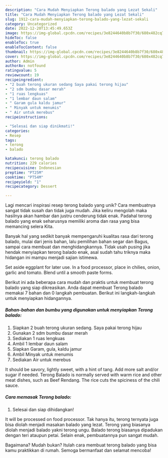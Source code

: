 ```yaml
---
description: "Cara Mudah Menyiapkan Terong balado yang Lezat Sekali"
title: "Cara Mudah Menyiapkan Terong balado yang Lezat Sekali"
slug: 1912-cara-mudah-menyiapkan-terong-balado-yang-lezat-sekali
category: Uncategorized
date: 2022-12-20T13:45:49.653Z
image: https://img-global.cpcdn.com/recipes/3e8244640b8b7f30/680x482cq70/terong-balado-foto-resep-utama.jpg
hideToc: false
enableToc: true
enableTocContent: false
thumbnail: https://img-global.cpcdn.com/recipes/3e8244640b8b7f30/680x482cq70/terong-balado-foto-resep-utama.jpg
cover: https://img-global.cpcdn.com/recipes/3e8244640b8b7f30/680x482cq70/terong-balado-foto-resep-utama.jpg
author: Admin
authorAv: notfound
ratingvalue: 5
reviewcount: 19
recipeingredient:
- "2 buah terong ukuran sedang Saya pakai terong hijau"
- "2 sdm bumbu dasar merah"
- "1 ruas lengkuas"
- "1 lembar daun salam"
- " Garam gula kaldu jamur"
- " Minyak untuk menumis"
- " Air untuk merebus"
recipeinstructions:

- "Selesai dan siap dinikmati!"
categories:
- Resep
tags:
- terong
- balado

katakunci: terong balado 
nutrition: 229 calories
recipecuisine: Indonesian
preptime: "PT25M"
cooktime: "PT54M"
recipeyield: "1"
recipecategory: Dessert

---
```





Lagi mencari inspirasi resep terong balado yang unik? Cara membuatnya sangat tidak susah dan tidak juga mudah. Jika keliru mengolah maka hasilnya akan hambar dan justru cenderung tidak enak. Padahal terong balado yang enak seharusnya memiliki aroma dan rasa yang bisa memancing selera Kita.





Banyak hal yang sedikit banyak mempengaruhi kualitas rasa dari terong balado, mulai dari jenis bahan, lalu pemilihan bahan segar dan Bagus, sampai cara membuat dan menghidangkannya. Tidak usah pusing jika hendak menyiapkan terong balado enak,      asal sudah tahu triknya maka hidangan ini mampu menjadi sajian istimewa.














Set aside eggplant for later use. In a food processor, place in chilies, onion, garlic and tomato. Blend until a smooth paste forms.






Berikut ini ada beberapa cara mudah dan praktis untuk membuat terong balado yang siap dikreasikan. Anda dapat membuat Terong balado memakai 7 bahan dan 0 langkah pembuatan. Berikut ini langkah-langkah untuk menyiapkan hidangannya.

<!--inarticleads1-->

##### Bahan-bahan dan bumbu yang digunakan untuk menyiapkan Terong balado:

1. Siapkan 2 buah terong ukuran sedang. Saya pakai terong hijau
1. Gunakan 2 sdm bumbu dasar merah
1. Sediakan 1 ruas lengkuas
1. Ambil 1 lembar daun salam
1. Siapkan  Garam, gula, kaldu jamur
1. Ambil  Minyak untuk menumis
1. Sediakan  Air untuk merebus


It should be savory, lightly sweet, with a hint of tang. Add more salt and/or sugar if needed. Terong Balado is normally served with warm rice and other meat dishes, such as Beef Rendang. The rice cuts the spiciness of the chili sauce. 

<!--inarticleads2-->

##### Cara memasak Terong balado:


1. Selesai dan siap dihidangkan!

It will be processed on food processor. Tak hanya itu, terong ternyata juga bisa diolah menjadi masakan balado yang lezat. Terong yang biasanya diolah menjadi balado yakni terong ungu. Balado terong biasanya dipadukan dengan teri ataupun petai. Selain enak, pembuatannya pun sangat mudah. 

Bagaimana? Mudah bukan? Itulah cara membuat terong balado yang bisa kamu praktikkan di rumah. Semoga bermanfaat dan selamat mencoba!
